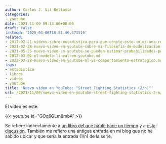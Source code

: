 ```yaml
---
author: Carlos J. Gil Bellosta
categories:
- youtube
date: 2021-11-09 09:13:00+00:00
draft: false
lastmod: '2025-04-06T18:51:46.471516'
related:
- 2017-02-21-videos-sobre-estadistica-pero-que-conste-esto-no-es-una-recomendacion.md
- 2021-02-28-nuevo-video-en-youtube-sobre-mi-filosofia-de-modelizacion-de-datos.md
- 2021-05-25-nuevo-video-en-youtube-se-pueden-estimar-probabilidades-pequenas-con-pocas-observaciones.md
- 2012-03-02-el-modelo-lineal-en-youtube.md
- 2022-02-28-nuevo-video-en-youtube-ml-vs-comportamiento-estrategico.md
tags:
- estadística
- libros
- vídeos
- youtube
title: 'Nuevo vídeo en YouTube: "Street Fighting Statistics (2/n)"'
url: /2021/11/09/nuevo-video-en-youtube-street-fighting-statistics-2-n/
---
```


El vídeo es este:

{{< youtube id="GOq6GLm8mbA" >}}

Se refiere indirectamente a [un libro del que hablé hace un tiempo](https://datanalytics.com/2019/01/29/evaluacion-de-trucos-para-multiplicaciones-aproximadas/) y a [esta discusión](https://statmodeling.stat.columbia.edu/2016/01/11/street-fighting-stats-a-one-week-module/). También me refiero una antigua entrada en mi blog que no he sabido ubicar y que sería la entrada (1/n) de la serie.